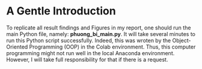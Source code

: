 # A Gentle Introduction

To replicate all result findings and Figures in my report, one should run the main Python file, namely: **phuong_bi_main.py**. It will take several minutes to run this Python script successfully. Indeed, this was wroten by the Object-Oriented Programming (OOP) in the Colab environment. Thus, this computer programming might not run well in the local Anaconda environment. However, I will take full responsibility for that if there is a request.
